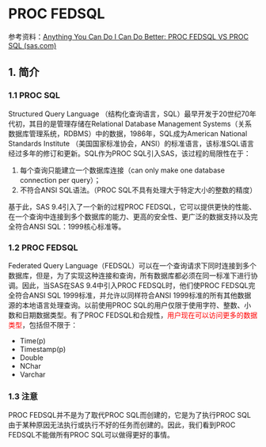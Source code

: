 

# PROC FEDSQL

参考资料：[Anything You Can Do I Can Do Better: PROC FEDSQL VS PROC SQL (sas.com)](https://support.sas.com/resources/papers/proceedings19/3734-2019.pdf)

## 1. 简介

### 1.1 PROC SQL

Structured Query Language （结构化查询语言，SQL）最早开发于20世纪70年代初，其目的是管理存储在Relational Database Management Systems（关系数据库管理系统，RDBMS）中的数据，1986年，SQL成为American National Standards Institute （美国国家标准协会，ANSI）的标准语言，该标准SQL语言经过多年的修订和更新。SQL作为PROC SQL引入SAS，该过程的局限性在于：

1. 每个查询只能建立一个数据库连接（can only make one database connection per query）；
2. 不符合ANSI SQL语法。（PROC SQL不具有处理大于特定大小的整数的精度）

基于此，SAS 9.4引入了一个新的过程PROC FEDSQL，它可以提供更快的性能、在一个查询中连接到多个数据库的能力、更高的安全性、更广泛的数据支持以及完全符合ANSI SQL：1999核心标准等。

### 1.2 PROC FEDSQL

Federated Query Language（FEDSQL）可以在一个查询请求下同时连接到多个数据库，但是，为了实现这种连接和查询，所有数据库都必须在同一标准下进行协调。因此，当SAS在SAS 9.4中引入PROC FEDSQL时，他们使PROC FEDSQL完全符合ANSI SQL 1999标准，并允许以同样符合ANSI 1999标准的所有其他数据源的本地语言处理查询。以前使用PROC SQL的用户仅限于使用字符、整数、小数和日期数据类型。有了PROC FEDSQL和合规性，<font color = #ff0000>用户现在可以访问更多的数据类型</font>，包括但不限于：

- Time(p)
- Timestamp(p)
- Double
- NChar
- Varchar

### 1.3 注意

PROC FEDSQL并不是为了取代PROC SQL而创建的，它是为了执行PROC SQL由于某种原因无法执行或执行不好的任务而创建的。因此，我们看到PROC FEDSQL不能做所有PROC SQL可以做得更好的事情。